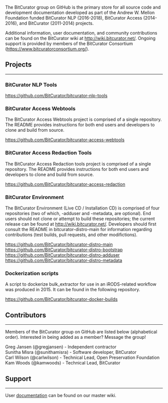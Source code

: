 The BitCurator group on GitHub is the primary store for all source code and development documentation developed as part of the Andrew W. Mellon Foundation funded BitCurator NLP (2016-2018), BitCurator Access (2014-2016), and BitCurator (2011-2014) projects.

Additional information, user documentation, and community contributions can be found on the BitCurator wiki at http://wiki.bitcurator.net/. Ongoing support is provided by members of the BitCurator Consortium (https://www.bitcuratorconsortium.org/).

## Projects
***

### BitCurator NLP Tools
https://github.com/BitCurator/bitcurator-nlp-tools

### BitCurator Access Webtools

The BitCurator Access Webtools project is comprised of a single repository. The README provides instructions for both end users and developers to clone and build from source.

https://github.com/BitCurator/bitcurator-access-webtools

### BitCurator Access Redaction Tools

The BitCurator Access Redaction tools project is comprised of a single repository. The README provides instructions for both end users and developers to clone and build from source.

https://github.com/BitCurator/bitcurator-access-redaction

### BitCurator Environment

The BitCurator Environment (Live CD / Installation CD) is comprised of four repositories (two of which, -adduser and -metadata, are optional). End users should not clone or attempt to build these repositories; the current release can be found at http://wiki.bitcurator.net/. Developers should first consult the README in bitcurator-distro-main for information regarding contributions (test builds, pull requests, and other modifictions).

https://github.com/BitCurator/bitcurator-distro-main
https://github.com/BitCurator/bitcurator-distro-bootstrap
https://github.com/BitCurator/bitcurator-distro-adduser
https://github.com/BitCurator/bitcurator-distro-metadata

### Dockerization scripts

A script to dockerize bulk_extractor for use in an iRODS-related workflow was produced in 2015. It can be found in the following repository.

https://github.com/BitCurator/bitcurator-docker-builds

## Contributors
***
Members of the BitCurator group on GitHub are listed below (alphabetical order). Interested in being added as a member? Message the group!

Greg Jansen (@gregjansen) - Independent contractor<br>
Sunitha Misra (@sunithamisra) - Software developer, BitCurator<br>
Carl Wilson (@carlwilson) - Technical Lead, Open Preservation Foundation<br>
Kam Woods (@kamwoods) - Technical Lead, BitCurator<br>

## Support
***
User [documentation](http://wiki.bitcurator.net/) can be found on our master wiki.
